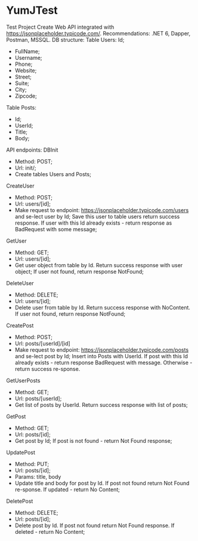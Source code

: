 # YumJTest


Test Project
Create Web API integrated with https://jsonplaceholder.typicode.com/.
Recommendations:
.NET 6, Dapper, Postman, MSSQL.
DB structure:
Table Users:
Id;
- FullName;
- Username;
- Phone;
- Website;
- Street;
- Suite;
- City;
- Zipcode;

Table Posts:
- Id;
- UserId;
- Title;
- Body;

API endpoints:
DBInit
- Method: POST;
- Url: init/;
- Create tables Users and Posts;

CreateUser
- Method: POST;
- Url: users/[id];
- Make request to endpoint: https://jsonplaceholder.typicode.com/users and se-lect user by Id; Save this user to table users return success response. If user with this Id already exists - return response as BadRequest with some message;

GetUser
- Method: GET;
- Url: users/[id];
- Get user object from table by Id. Return success response with user object; If user not found, return response NotFound;

DeleteUser
- Method: DELETE;
- Url: users/[id];
- Delete user from table by Id. Return success response with NoContent.  If user not found, return response NotFound;

CreatePost
- Method: POST;
- Url: posts/[userId]/[id]
- Make request to endpoint: https://jsonplaceholder.typicode.com/posts and se-lect post by Id; Insert into Posts with UserId. If post with this Id already exists - return response BadRequest with message. Otherwise - return success re-sponse.

GetUserPosts
- Method: GET;
- Url: posts/[userId];
- Get list of posts by UserId. Return success response with list of posts;

GetPost
- Method: GET;
- Url: posts/[id];
- Get post by Id; If post is not found - return Not Found response;

UpdatePost
- Method: PUT;
- Url: posts/[id];
- Params: title, body
- Update title and body for post by Id. If post not found return Not Found re-sponse. If updated - return No Content;

DeletePost
- Method: DELETE;
- Url: posts/[id];
- Delete post by Id. If post not found return Not Found response. If deleted - return No Content;
